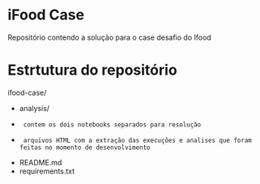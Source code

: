 # iFood Case 

Repositório contendo a solução para o case desafio do Ifood 

# Estrtutura do repositório

ifood-case/
- analysis/  
-      contem os dois notebooks separados para resolução 
-      arquivos HTML com a extração das execuções e analises que foram feitas no momento de desenvolvimento
- README.md
- requirements.txt

